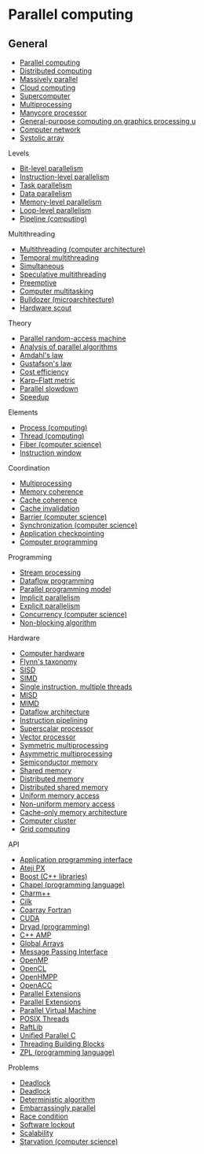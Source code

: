 # Parallel computing

## General
- [Parallel computing](https://www.wikiwand.com/en/Parallel_computing)
- [Distributed computing](https://www.wikiwand.com/en/Distributed_computing)
- [Massively parallel](https://www.wikiwand.com/en/Massively_parallel)
- [Cloud computing](https://www.wikiwand.com/en/Cloud_computing)
- [Supercomputer](https://www.wikiwand.com/en/Supercomputer)
- [Multiprocessing](https://www.wikiwand.com/en/Multiprocessing)
- [Manycore processor](https://www.wikiwand.com/en/Manycore_processor)
- [General-purpose computing on graphics processing u](https://www.wikiwand.com/en/General-purpose_computing_on_graphics_processing_units)
- [Computer network](https://www.wikiwand.com/en/Computer_network)
- [Systolic array](https://www.wikiwand.com/en/Systolic_array)

Levels
- [Bit-level parallelism](https://www.wikiwand.com/en/Bit-level_parallelism)
- [Instruction-level parallelism](https://www.wikiwand.com/en/Instruction-level_parallelism)
- [Task parallelism](https://www.wikiwand.com/en/Task_parallelism)
- [Data parallelism](https://www.wikiwand.com/en/Data_parallelism)
- [Memory-level parallelism](https://www.wikiwand.com/en/Memory-level_parallelism)
- [Loop-level parallelism](https://www.wikiwand.com/en/Loop-level_parallelism)
- [Pipeline (computing)](https://www.wikiwand.com/en/Pipeline_(computing))

Multithreading
- [Multithreading (computer architecture)](https://www.wikiwand.com/en/Multithreading_(computer_architecture))
- [Temporal multithreading](https://www.wikiwand.com/en/Temporal_multithreading)
- [Simultaneous](https://www.wikiwand.com/en/Simultaneous_multithreading)
- [Speculative multithreading](https://www.wikiwand.com/en/Speculative_multithreading)
- [Preemptive](https://www.wikiwand.com/en/Preemption_(computing))
- [Computer multitasking](https://www.wikiwand.com/en/Computer_multitasking#Cooperative_multitasking)
- [Bulldozer (microarchitecture)](https://www.wikiwand.com/en/Bulldozer_(microarchitecture)#Bulldozer_core)
- [Hardware scout](https://www.wikiwand.com/en/Hardware_scout)

Theory
- [Parallel random-access machine](https://www.wikiwand.com/en/Parallel_random-access_machine)
- [Analysis of parallel algorithms](https://www.wikiwand.com/en/Analysis_of_parallel_algorithms)
- [Amdahl's law](https://www.wikiwand.com/en/Amdahl%27s_law)
- [Gustafson's law](https://www.wikiwand.com/en/Gustafson%27s_law)
- [Cost efficiency](https://www.wikiwand.com/en/Cost_efficiency)
- [Karp–Flatt metric](https://www.wikiwand.com/en/Karp%E2%80%93Flatt_metric)
- [Parallel slowdown](https://www.wikiwand.com/en/Parallel_slowdown)
- [Speedup](https://www.wikiwand.com/en/Speedup)

Elements
- [Process (computing)](https://www.wikiwand.com/en/Process_(computing))
- [Thread (computing)](https://www.wikiwand.com/en/Thread_(computing))
- [Fiber (computer science)](https://www.wikiwand.com/en/Fiber_(computer_science))
- [Instruction window](https://www.wikiwand.com/en/Instruction_window)

Coordination
- [Multiprocessing](https://www.wikiwand.com/en/Multiprocessing)
- [Memory coherence](https://www.wikiwand.com/en/Memory_coherence)
- [Cache coherence](https://www.wikiwand.com/en/Cache_coherence)
- [Cache invalidation](https://www.wikiwand.com/en/Cache_invalidation)
- [Barrier (computer science)](https://www.wikiwand.com/en/Barrier_(computer_science))
- [Synchronization (computer science)](https://www.wikiwand.com/en/Synchronization_(computer_science))
- [Application checkpointing](https://www.wikiwand.com/en/Application_checkpointing)
- [Computer programming](https://www.wikiwand.com/en/Computer_programming)

Programming
- [Stream processing](https://www.wikiwand.com/en/Stream_processing)
- [Dataflow programming](https://www.wikiwand.com/en/Dataflow_programming)
- [Parallel programming model](https://www.wikiwand.com/en/Parallel_programming_model)
- [Implicit parallelism](https://www.wikiwand.com/en/Implicit_parallelism)
- [Explicit parallelism](https://www.wikiwand.com/en/Explicit_parallelism)
- [Concurrency (computer science)](https://www.wikiwand.com/en/Concurrency_(computer_science))
- [Non-blocking algorithm](https://www.wikiwand.com/en/Non-blocking_algorithm)

Hardware
- [Computer hardware](https://www.wikiwand.com/en/Computer_hardware)
- [Flynn's taxonomy](https://www.wikiwand.com/en/Flynn%27s_taxonomy)
- [SISD](https://www.wikiwand.com/en/SISD)
- [SIMD](https://www.wikiwand.com/en/SIMD)
- [Single instruction, multiple threads](https://www.wikiwand.com/en/Single_instruction,_multiple_threads)
- [MISD](https://www.wikiwand.com/en/MISD)
- [MIMD](https://www.wikiwand.com/en/MIMD)
- [Dataflow architecture](https://www.wikiwand.com/en/Dataflow_architecture)
- [Instruction pipelining](https://www.wikiwand.com/en/Instruction_pipelining)
- [Superscalar processor](https://www.wikiwand.com/en/Superscalar_processor)
- [Vector processor](https://www.wikiwand.com/en/Vector_processor)
- [Symmetric multiprocessing](https://www.wikiwand.com/en/Symmetric_multiprocessing)
- [Asymmetric multiprocessing](https://www.wikiwand.com/en/Asymmetric_multiprocessing)
- [Semiconductor memory](https://www.wikiwand.com/en/Semiconductor_memory)
- [Shared memory](https://www.wikiwand.com/en/Shared_memory)
- [Distributed memory](https://www.wikiwand.com/en/Distributed_memory)
- [Distributed shared memory](https://www.wikiwand.com/en/Distributed_shared_memory)
- [Uniform memory access](https://www.wikiwand.com/en/Uniform_memory_access)
- [Non-uniform memory access](https://www.wikiwand.com/en/Non-uniform_memory_access)
- [Cache-only memory architecture](https://www.wikiwand.com/en/Cache-only_memory_architecture)
- [Computer cluster](https://www.wikiwand.com/en/Computer_cluster)
- [Grid computing](https://www.wikiwand.com/en/Grid_computing)

API
- [Application programming interface](https://www.wikiwand.com/en/Application_programming_interface)
- [Ateji PX](https://www.wikiwand.com/en/Ateji_PX)
- [Boost (C++ libraries)](https://www.wikiwand.com/en/Boost_(C%2B%2B_libraries)#Multithreading_%E2%80%93_Boost.Thread)
- [Chapel (programming language)](https://www.wikiwand.com/en/Chapel_(programming_language))
- [Charm++](https://www.wikiwand.com/en/Charm%2B%2B)
- [Cilk](https://www.wikiwand.com/en/Cilk)
- [Coarray Fortran](https://www.wikiwand.com/en/Coarray_Fortran)
- [CUDA](https://www.wikiwand.com/en/CUDA)
- [Dryad (programming)](https://www.wikiwand.com/en/Dryad_(programming))
- [C++ AMP](https://www.wikiwand.com/en/C%2B%2B_AMP)
- [Global Arrays](https://www.wikiwand.com/en/Global_Arrays)
- [Message Passing Interface](https://www.wikiwand.com/en/Message_Passing_Interface)
- [OpenMP](https://www.wikiwand.com/en/OpenMP)
- [OpenCL](https://www.wikiwand.com/en/OpenCL)
- [OpenHMPP](https://www.wikiwand.com/en/OpenHMPP)
- [OpenACC](https://www.wikiwand.com/en/OpenACC)
- [Parallel Extensions](https://www.wikiwand.com/en/Parallel_Extensions#Task_Parallel_Library)
- [Parallel Extensions](https://www.wikiwand.com/en/Parallel_Extensions#PLINQ)
- [Parallel Virtual Machine](https://www.wikiwand.com/en/Parallel_Virtual_Machine)
- [POSIX Threads](https://www.wikiwand.com/en/POSIX_Threads)
- [RaftLib](https://www.wikiwand.com/en/RaftLib)
- [Unified Parallel C](https://www.wikiwand.com/en/Unified_Parallel_C)
- [Threading Building Blocks](https://www.wikiwand.com/en/Threading_Building_Blocks)
- [ZPL (programming language)](https://www.wikiwand.com/en/ZPL_(programming_language))

Problems
- [Deadlock](https://www.wikiwand.com/en/Deadlock)
- [Deadlock](https://www.wikiwand.com/en/Deadlock#Livelock)
- [Deterministic algorithm](https://www.wikiwand.com/en/Deterministic_algorithm)
- [Embarrassingly parallel](https://www.wikiwand.com/en/undefined)
- [Race condition](https://www.wikiwand.com/en/Race_condition#Computing)
- [Software lockout](https://www.wikiwand.com/en/Software_lockout)
- [Scalability](https://www.wikiwand.com/en/Scalability)
- [Starvation (computer science)](https://www.wikiwand.com/en/Starvation_(computer_science))

